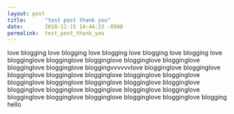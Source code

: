 ```yaml
---
layout: post
title:      "test post thank you"
date:       2018-11-15 14:44:23 -0500
permalink:  test_post_thank_you
---
```


love blogging love blogging love blogging love blogging love blogging  love blogginglove blogginglove blogginglove blogginglove blogginglove blogginglove blogginglove bloggingvvvvvvlove blogginglove blogginglove blogginglove blogginglove blogginglove blogginglove blogginglove blogginglove blogginglove blogginglove blogginglove blogginglove blogginglove blogginglove blogginglove blogginglove blogginglove blogginglove blogginglove blogginglove blogginglove blogginglove blogging hello
